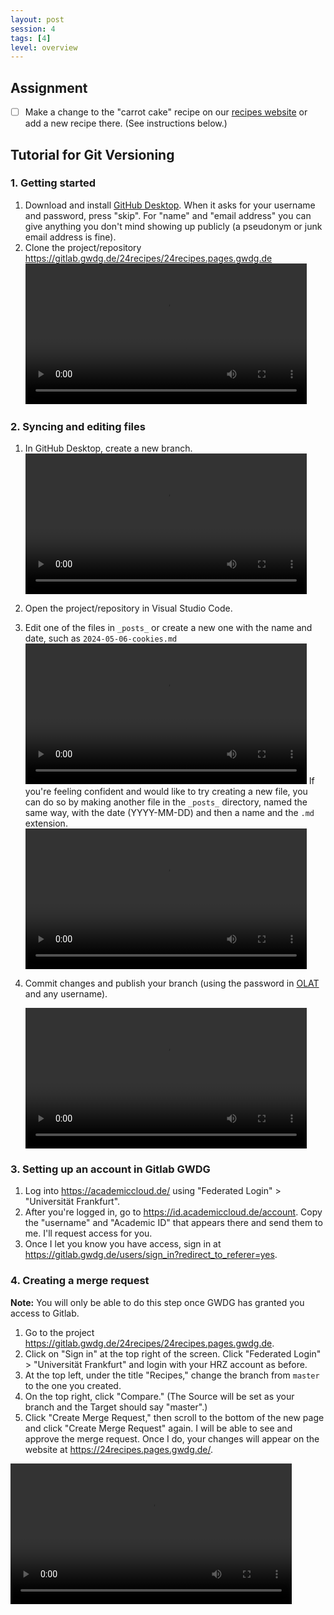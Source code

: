 ```yaml
---
layout: post
session: 4
tags: [4]
level: overview
---
```


## Assignment

- [ ] Make a change to the "carrot cake" recipe on our [recipes website](https://24recipes.pages.gwdg.de/) or add a new recipe there. (See instructions below.)

## Tutorial for Git Versioning

### 1. Getting started

1. Download and install [GitHub Desktop](https://desktop.github.com/). When it asks for your username and password, press "skip". For "name" and "email address" you can give anything you don't mind showing up publicly (a pseudonym or junk email address is fine).
2. Clone the project/repository <https://gitlab.gwdg.de/24recipes/24recipes.pages.gwdg.de>
    <video width="450" controls>
    <source src="../assets/img/git-clone-repository.mov" type="video/mp4">
    </video> 

### 2. Syncing and editing files

1. In GitHub Desktop, create a new branch.
    <video width="450" controls>
        <source src="../assets/img/git-new-branch.mov" type="video/mp4">
    </video> 

2. Open the project/repository in Visual Studio Code.
3. Edit one of the files in `_posts_` or create a new one with the name and date, such as `2024-05-06-cookies.md`
    <video width="450" controls>
    <source src="../assets/img/git-new-branch.mov" type="video/mp4">
    </video> 
If you're feeling confident and would like to try creating a new file, you can do so by making another file in the `_posts_` directory, named the same way, with the date (YYYY-MM-DD) and then a name and the `.md` extension.  
    <video width="450" controls>
        <source src="../assets/img/git-new-file.mov" type="video/mp4">
    </video> 

4. Commit changes and publish your branch (using the password in [OLAT](https://olat-ce.server.uni-frankfurt.de/olat/auth/RepositoryEntry/20670545926/CourseNode/1713408124938163007) and any username).

    <video width="450" controls>
        <source src="../assets/img/git-sync-changes.mov" type="video/mp4">
    </video> 

###  3. Setting up an account in Gitlab GWDG

1. Log into <https://academiccloud.de/> using "Federated Login" > "Universität Frankfurt". 
2. After you're logged in, go to <https://id.academiccloud.de/account>. Copy the "username" and "Academic ID" that appears there and send them to me. I'll request access for you. 
3. Once I let you know you have access, sign in at <https://gitlab.gwdg.de/users/sign_in?redirect_to_referer=yes>. 

###  4. Creating a merge request

**Note:** You will only be able to do this step once GWDG has granted you access to Gitlab.

1. Go to the project <https://gitlab.gwdg.de/24recipes/24recipes.pages.gwdg.de>. 
2. Click on "Sign in" at the top right of the screen. Click "Federated Login" > "Universität Frankfurt" and login with your HRZ account as before.
3. At the top left, under the title "Recipes," change the branch from `master` to the one you created. 
4. On the top right, click "Compare." (The Source will be set as your branch and the Target should say "master".)
5. Click "Create Merge Request," then scroll to the bottom of the new page and click "Create Merge Request" again. I will be able to see and approve the merge request. Once I do, your changes will appear on the website at <https://24recipes.pages.gwdg.de/>.

<video width="450" controls>
    <source src="../assets/img/git-merge-request.mov" type="video/mp4">
</video> 
